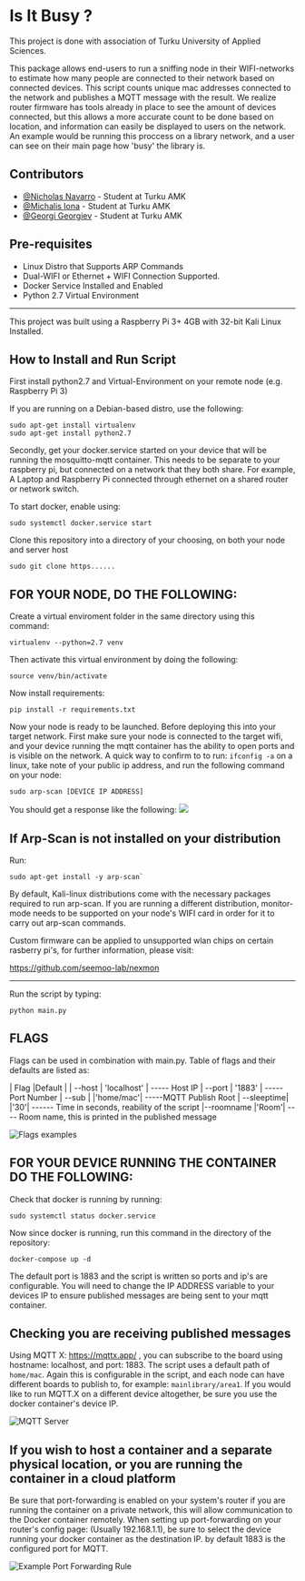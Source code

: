 # Is It Busy ?

  
This project is done with association of Turku University of Applied Sciences. 

This package allows end-users to run a sniffing node in their WIFI-networks to estimate how many people are connected to their network based on connected devices. This script counts unique mac addresses connected to the network and publishes a MQTT message with the result. We realize router firmware has tools already in place to see the amount of devices connected, but this allows a more accurate count to be done based on location, and information can easily be displayed to users on the network. An example would be running this proccess on a library network, and a user can see on their main page how 'busy' the library is. 



## Contributors

- [@Nicholas Navarro](https://www.github.com/nicknav98) - Student at Turku AMK
- [@Michalis Iona](https://www.github.com/MikeByBike) - Student at Turku AMK
- [@Georgi Georgiev](https://www.github.com/GeorgiRG) - Student at Turku AMK

## Pre-requisites 

- Linux Distro that Supports ARP Commands
- Dual-WIFI or Ethernet + WIFI Connection Supported. 
- Docker Service Installed and Enabled
- Python 2.7 Virtual Environment


-------------------------------------------
This project was built using a Raspberry Pi 3+ 4GB with 32-bit Kali Linux Installed. 

## How to Install and Run Script

First install python2.7 and Virtual-Environment on your remote node (e.g. Raspberry Pi 3)

If you are running on a Debian-based distro, use the following:

    sudo apt-get install virtualenv
    sudo apt-get install python2.7

Secondly, get your docker.service started on your device that will be running the mosquitto-mqtt container. This needs to be separate to your raspberry pi, but connected on a network that they both share. For example, A Laptop and Raspberry Pi connected through ethernet on a shared router or network switch. 

To start docker, enable using: 

    sudo systemctl docker.service start

Clone this repository into a directory of your choosing, on both your node and server host

    sudo git clone https......

## FOR YOUR NODE, DO THE FOLLOWING: 

Create a virtual enviroment folder in the same directory using this command:

    virtualenv --python=2.7 venv

Then activate this virtual environment by doing the following:

    source venv/bin/activate

 Now install requirements:

    pip install -r requirements.txt

Now your node is ready to be launched. Before deploying this into your target network. First make sure your node is connected to the target wifi, and your device  running the mqtt container has the ability to open ports and is visible on the network. A quick way to confirm to to run: `ifconfig -a` on a linux, take note of your public ip address, and run the following command on your node: 

    sudo arp-scan [DEVICE IP ADDRESS]

You should get a response like the following: 
![](https://ibb.co/YBjg8Dj)

## If Arp-Scan is not installed on your distribution

Run: 

    sudo apt-get install -y arp-scan`

By default, Kali-linux distributions come with the necessary packages required to run arp-scan. If you are running a different distribution, monitor-mode needs to be supported on your node's WIFI card in order for it to carry out arp-scan commands. 

Custom firmware can be applied to unsupported wlan chips on certain rasberry pi's, for further information, please visit: 

https://github.com/seemoo-lab/nexmon



--------------

Run the script by typing: 

    python main.py


## FLAGS

Flags can be used in combination with main.py. Table of flags and their defaults are listed as: 

| Flag |Default |
| --host | 'localhost' | ----- Host IP
| --port | '1883'  | ----- Port Number
| --sub | |'home/mac'| -----MQTT Publish Root
| --sleeptime| |'30'| ------ Time in seconds, reability of the script
|--roomname |'Room'| ---- Room name, this is printed in the published message

![Flags examples](https://i.ibb.co/B2skj4s/ARP-Scan-Screenshot-3.webp)

## FOR YOUR DEVICE RUNNING THE CONTAINER DO THE FOLLOWING: 

Check that docker is running by running: 

    sudo systemctl status docker.service

Now since docker is running, run this command in the directory of the repository: 

    docker-compose up -d 

The default port is 1883 and the script is written so ports and ip's are configurable. You will need to change the IP ADDRESS variable to your devices IP to ensure published messages are being sent to your mqtt container. 

## Checking you are receiving published messages

Using MQTT X: https://mqttx.app/ , you can subscribe to the board using hostname: localhost, and port: 1883. The script uses a default path of `home/mac`. Again this is configurable in the script, and each node can have different boards to publish to, for example: `mainlibrary/area1`. If you would like to run MQTT.X on a different device altogether, be sure you use the docker container's device IP. 

![MQTT Server](https://i.ibb.co/B2skj4s/ARP-Scan-Screenshot-3.webp)


## If you wish to host a container and a separate physical location, or you are running the container in a cloud platform

Be sure that port-forwarding is enabled on your system's router if you are running the container on a private network, this will allow communication to the Docker container remotely. When setting up port-forwarding on your router's config page: (Usually 192.168.1.1), be sure to select the device running your docker container as the destination IP. by default 1883 is the configured port for MQTT. 

![Example Port Forwarding Rule](https://ibb.co/qCCQhsn)


